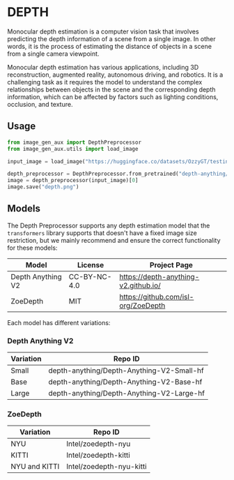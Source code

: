 # DEPTH

Monocular depth estimation is a computer vision task that involves predicting the depth information of a scene from a single image. In other words, it is the process of estimating the distance of objects in a scene from a single camera viewpoint.

Monocular depth estimation has various applications, including 3D reconstruction, augmented reality, autonomous driving, and robotics. It is a challenging task as it requires the model to understand the complex relationships between objects in the scene and the corresponding depth information, which can be affected by factors such as lighting conditions, occlusion, and texture.

## Usage

```python
from image_gen_aux import DepthPreprocessor
from image_gen_aux.utils import load_image

input_image = load_image("https://huggingface.co/datasets/OzzyGT/testing-resources/resolve/main/depth/coffee_ship.png")

depth_preprocessor = DepthPreprocessor.from_pretrained("depth-anything/Depth-Anything-V2-Large-hf").to("cuda")
image = depth_preprocessor(input_image)[0]
image.save("depth.png")
```

## Models

The Depth Preprocessor supports any depth estimation model that the `transformers` library supports that doesn't have a fixed image size restriction, but we mainly recommend and ensure the correct functionality for these models:

|Model|License|Project Page|
|---|---|---|
|Depth Anything V2|CC-BY-NC-4.0|<https://depth-anything-v2.github.io/>|
|ZoeDepth|MIT|<https://github.com/isl-org/ZoeDepth>|

Each model has different variations:

### Depth Anything V2

|Variation|Repo ID|
|---|---|
|Small|depth-anything/Depth-Anything-V2-Small-hf|
|Base|depth-anything/Depth-Anything-V2-Base-hf|
|Large|depth-anything/Depth-Anything-V2-Large-hf|

### ZoeDepth

|Variation|Repo ID|
|---|---|
|NYU|Intel/zoedepth-nyu|
|KITTI|Intel/zoedepth-kitti|
|NYU and KITTI|Intel/zoedepth-nyu-kitti|
